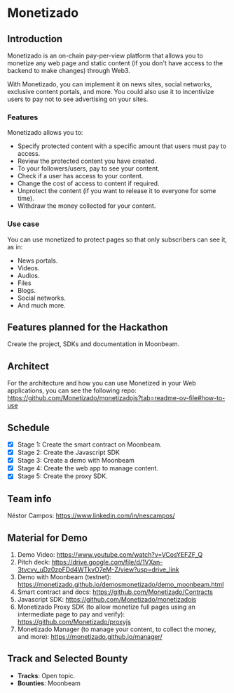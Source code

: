# Monetizado
## Introduction

Monetizado is an on-chain pay-per-view platform that allows you to monetize any web page and static content (if you don't have access to the backend to make changes) through Web3.

With Monetizado, you can implement it on news sites, social networks, exclusive content portals, and more. You could also use it to incentivize users to pay not to see advertising on your sites.

### Features
Monetizado allows you to:
- Specify protected content with a specific amount that users must pay to access.
- Review the protected content you have created.
- To your followers/users, pay to see your content.
- Check if a user has access to your content.
- Change the cost of access to content if required.
- Unprotect the content (if you want to release it to everyone for some time).
- Withdraw the money collected for your content.

### Use case
You can use monetized to protect pages so that only subscribers can see it, as in:
- News portals.
- Videos.
- Audios.
- Files
- Blogs.
- Social networks.
- And much more.

## Features planned for the Hackathon

Create the project, SDKs and documentation in Moonbeam.

## Architect

For the architecture and how you can use Monetized in your Web applications, you can see the following repo: https://github.com/Monetizado/monetizadojs?tab=readme-ov-file#how-to-use

## Schedule

- [x] Stage 1: Create the smart contract on Moonbeam.
- [x] Stage 2: Create the Javascript SDK
- [x] Stage 3: Create a demo with Moonbeam
- [x] Stage 4: Create the web app to manage content.
- [x] Stage 5: Create the proxy SDK.

## Team info

Néstor Campos: https://www.linkedin.com/in/nescampos/

## Material for Demo
1. Demo Video: https://www.youtube.com/watch?v=VCosYEFZF_Q
2. Pitch deck: https://drive.google.com/file/d/1VXan-3tvcvv_uDz0zpFDd4WTkvO7eM-Z/view?usp=drive_link
3. Demo with Moonbeam (testnet): https://monetizado.github.io/demosmonetizado/demo_moonbeam.html
4. Smart contract and docs: https://github.com/Monetizado/Contracts
5. Javascript SDK: https://github.com/Monetizado/monetizadojs
6. Monetizado Proxy SDK (to allow monetize full pages using an intermediate page to pay and verify): https://github.com/Monetizado/proxyjs
7. Monetizado Manager (to manage your content, to collect the money, and more): https://monetizado.github.io/manager/

## Track and Selected Bounty

- **Tracks**: Open topic.
- **Bounties**: Moonbeam
